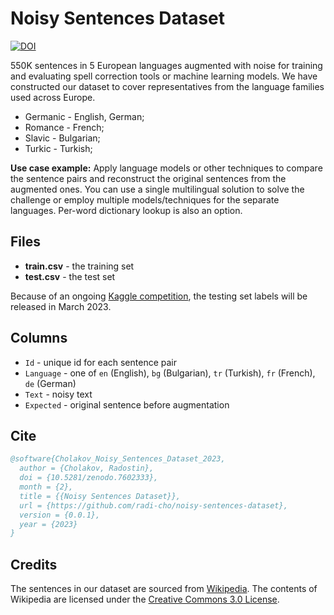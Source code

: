 # Noisy Sentences Dataset

[![DOI](https://zenodo.org/badge/596943135.svg)](https://zenodo.org/badge/latestdoi/596943135)

550K sentences in 5 European languages augmented with noise for training and evaluating spell correction tools or machine learning models. We have constructed our dataset to cover representatives from the language families used across Europe.
- Germanic - English, German;
- Romance - French;
- Slavic - Bulgarian;
- Turkic - Turkish;

**Use case example:** Apply language models or other techniques to compare the sentence pairs and reconstruct the original sentences from the augmented ones. You can use a single multilingual solution to solve the challenge or employ multiple models/techniques for the separate languages. Per-word dictionary lookup is also an option.

## Files

*   **train.csv** - the training set
*   **test.csv** - the test set

Because of an ongoing [Kaggle competition](https://www.kaggle.com/competitions/ml-olympiad-multilingual-spell-correction/), the testing set labels will be released in March 2023.

## Columns

*   `Id` - unique id for each sentence pair
*   `Language` - one of `en` (English), `bg` (Bulgarian), `tr` (Turkish), `fr` (French), `de` (German)
*   `Text` - noisy text
*   `Expected` - original sentence before augmentation

## Cite

```bibtex
@software{Cholakov_Noisy_Sentences_Dataset_2023,
  author = {Cholakov, Radostin},
  doi = {10.5281/zenodo.7602333},
  month = {2},
  title = {{Noisy Sentences Dataset}},
  url = {https://github.com/radi-cho/noisy-sentences-dataset},
  version = {0.0.1},
  year = {2023}
}
```

## Credits
The sentences in our dataset are sourced from [Wikipedia](https://en.wikipedia.org/wiki/Main_Page). The contents of Wikipedia are licensed under the [Creative Commons 3.0 License](https://en.wikipedia.org/wiki/Wikipedia:Text_of_the_Creative_Commons_Attribution-ShareAlike_3.0_Unported_License).
